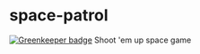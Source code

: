 # space-patrol

[![Greenkeeper badge](https://badges.greenkeeper.io/nunof07/space-patrol.svg)](https://greenkeeper.io/)
Shoot 'em up space game
